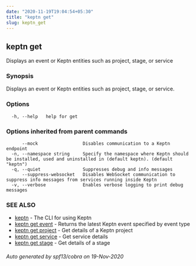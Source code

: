 ```yaml
---
date: "2020-11-19T19:04:54+05:30"
title: "keptn get"
slug: keptn_get
---
```

## keptn get

Displays an event or Keptn entities such as project, stage, or service

### Synopsis

Displays an event or Keptn entities such as project, stage, or service.

### Options

```
  -h, --help   help for get
```

### Options inherited from parent commands

```
      --mock                 Disables communication to a Keptn endpoint
  -n, --namespace string     Specify the namespace where Keptn should be installed, used and uninstalled in (default keptn). (default "keptn")
  -q, --quiet                Suppresses debug and info messages
      --suppress-websocket   Disables WebSocket communication to suppress info messages from services running inside Keptn
  -v, --verbose              Enables verbose logging to print debug messages
```

### SEE ALSO

* [keptn](../keptn/)	 - The CLI for using Keptn
* [keptn get event](../keptn_get_event/)	 - Returns the latest Keptn event specified by event type
* [keptn get project](../keptn_get_project/)	 - Get details of a Keptn project
* [keptn get service](../keptn_get_service/)	 - Get service details
* [keptn get stage](../keptn_get_stage/)	 - Get details of a stage

###### Auto generated by spf13/cobra on 19-Nov-2020
